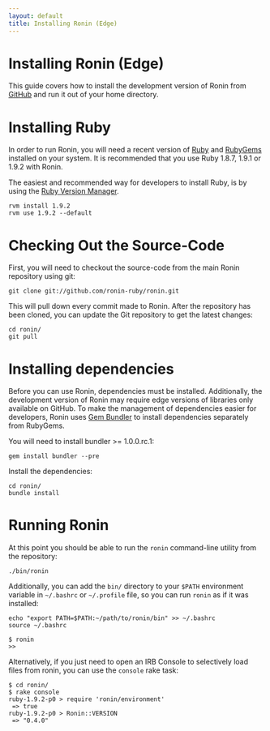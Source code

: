 ```yaml
---
layout: default
title: Installing Ronin (Edge)
---
```


# Installing Ronin (Edge)

This guide covers how to install the development version of Ronin from
[GitHub](http://github.com/ronin-ruby/ronin/) and run it out of your
home directory.

# Installing Ruby

In order to run Ronin, you will need a recent version of
[Ruby](http://www.ruby-lang.org/) and [RubyGems](http://rubygems.org/)
installed on your system. It is recommended that you use Ruby 1.8.7, 1.9.1
or 1.9.2 with Ronin.

The easiest and recommended way for developers to install Ruby, is by using
the [Ruby Version Manager](http://rvm.beginrescueend.com/).

    rvm install 1.9.2
    rvm use 1.9.2 --default

# Checking Out the Source-Code

First, you will need to checkout the source-code from the main Ronin
repository using git:

    git clone git://github.com/ronin-ruby/ronin.git

This will pull down every commit made to Ronin. After the repository has
been cloned, you can update the Git repository to get the latest changes:

    cd ronin/
    git pull

# Installing dependencies

Before you can use Ronin, dependencies must be installed. Additionally, the
development version of Ronin may require edge versions of libraries
only available on GitHub. To make the management of dependencies easier for
developers, Ronin uses [Gem Bundler](http://gembundler.com/) to install
dependencies separately from RubyGems.

You will need to install bundler >= 1.0.0.rc.1:

    gem install bundler --pre

Install the dependencies:

    cd ronin/
    bundle install

# Running Ronin

At this point you should be able to run the `ronin` command-line utility
from the repository:

    ./bin/ronin

Additionally, you can add the `bin/` directory to your `$PATH`
environment variable in `~/.bashrc` or `~/.profile` file, so you can run
`ronin` as if it was installed:

    echo "export PATH=$PATH:~/path/to/ronin/bin" >> ~/.bashrc
    source ~/.bashrc

    $ ronin
    >>

Alternatively, if you just need to open an IRB Console to selectively load files from ronin, you can use the `console` rake task:

    $ cd ronin/
    $ rake console
    ruby-1.9.2-p0 > require 'ronin/environment'
     => true
    ruby-1.9.2-p0 > Ronin::VERSION
     => "0.4.0"

